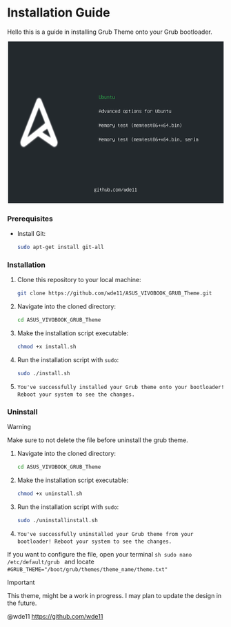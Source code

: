 # Installation Guide

Hello this is a guide in installing Grub Theme onto your Grub bootloader.

<p align="center">
  <img src="preview.png" alt="Alt text for image" width="500">
</p>

### Prerequisites

* Install Git:
    ```sh
    sudo apt-get install git-all
    ```

### Installation

1.  Clone this repository to your local machine:
    ```sh
    git clone https://github.com/wde11/ASUS_VIVOBOOK_GRUB_Theme.git
    ```

2.  Navigate into the cloned directory:
    ```sh
    cd ASUS_VIVOBOOK_GRUB_Theme
    ```

3.  Make the installation script executable:
    ```sh
    chmod +x install.sh
    ```

4.  Run the installation script with `sudo`:
    ```sh
    sudo ./install.sh
    ```

5. ``` You've successfully installed your Grub theme onto your bootloader! Reboot your system to see the changes. ```

### Uninstall

> [!WARNING]
> Make sure to not delete the file before uninstall the grub theme.

1.  Navigate into the cloned directory:
    ```sh
    cd ASUS_VIVOBOOK_GRUB_Theme
    ```

2.  Make the installation script executable:
    ```sh
    chmod +x uninstall.sh
    ```

4.  Run the installation script with `sudo`:
    ```sh
    sudo ./uninstallinstall.sh
    ```

5. ``` You've successfully uninstalled your Grub theme from your bootloader! Reboot your system to see the changes. ```

If you want to configure the file, open your terminal ```sh sudo nano /etc/default/grub ``` and locate ``` #GRUB_THEME="/boot/grub/themes/theme_name/theme.txt" ```

> [!IMPORTANT]
> This theme, might be a work in progress. I may plan to update the design in the future.

@wde11
https://github.com/wde11

